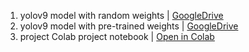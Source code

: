 1. yolov9 model with random weights | [GoogleDrive](https://drive.google.com/drive/folders/1UUZOx786R2Mpi3KzVq8_CJGC3f4DBWvR?usp=sharing)
2. yolov9 model with pre-trained weights | [GoogleDrive](https://drive.google.com/drive/folders/10qtS-_UmQgsGEBLyiBG1ygCyI7pFDPIO?usp=sharing)
3. project Colab project notebook | [Open in Colab](https://colab.research.google.com/drive/1ZrK-2UGYDfznbnucCm_-TbqJ4kDJUIoT?usp=sharing)
